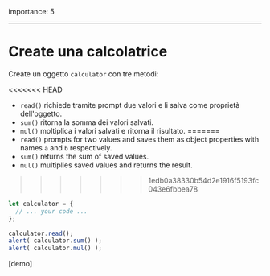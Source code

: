 importance: 5

---

# Create una calcolatrice

Create un oggetto `calculator` con tre metodi:

<<<<<<< HEAD
- `read()` richiede tramite prompt due valori e li salva come proprietà dell'oggetto.
- `sum()` ritorna la somma dei valori salvati.
- `mul()` moltiplica i valori salvati e ritorna il risultato.
=======
- `read()` prompts for two values and saves them as object properties with names `a` and `b` respectively.
- `sum()` returns the sum of saved values.
- `mul()` multiplies saved values and returns the result.
>>>>>>> 1edb0a38330b54d2e1916f5193fc043e6fbbea78

```js
let calculator = {
  // ... your code ...
};

calculator.read();
alert( calculator.sum() );
alert( calculator.mul() );
```

[demo]
